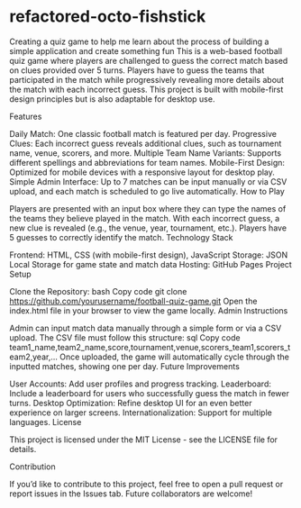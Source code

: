 # refactored-octo-fishstick
Creating a quiz game to help me learn about the process of building a simple application and create something fun
This is a web-based football quiz game where players are challenged to guess the correct match based on clues provided over 5 turns. Players have to guess the teams that participated in the match while progressively revealing more details about the match with each incorrect guess. This project is built with mobile-first design principles but is also adaptable for desktop use.

Features

Daily Match: One classic football match is featured per day.
Progressive Clues: Each incorrect guess reveals additional clues, such as tournament name, venue, scorers, and more.
Multiple Team Name Variants: Supports different spellings and abbreviations for team names.
Mobile-First Design: Optimized for mobile devices with a responsive layout for desktop play.
Simple Admin Interface: Up to 7 matches can be input manually or via CSV upload, and each match is scheduled to go live automatically.
How to Play

Players are presented with an input box where they can type the names of the teams they believe played in the match.
With each incorrect guess, a new clue is revealed (e.g., the venue, year, tournament, etc.).
Players have 5 guesses to correctly identify the match.
Technology Stack

Frontend: HTML, CSS (with mobile-first design), JavaScript
Storage: JSON Local Storage for game state and match data
Hosting: GitHub Pages
Project Setup

Clone the Repository:
bash
Copy code
git clone https://github.com/yourusername/football-quiz-game.git
Open the index.html file in your browser to view the game locally.
Admin Instructions

Admin can input match data manually through a simple form or via a CSV upload.
The CSV file must follow this structure:
sql
Copy code
team1_name,team2_name,score,tournament,venue,scorers_team1,scorers_team2,year,...
Once uploaded, the game will automatically cycle through the inputted matches, showing one per day.
Future Improvements

User Accounts: Add user profiles and progress tracking.
Leaderboard: Include a leaderboard for users who successfully guess the match in fewer turns.
Desktop Optimization: Refine desktop UI for an even better experience on larger screens.
Internationalization: Support for multiple languages.
License

This project is licensed under the MIT License - see the LICENSE file for details.

Contribution

If you’d like to contribute to this project, feel free to open a pull request or report issues in the Issues tab. Future collaborators are welcome!

